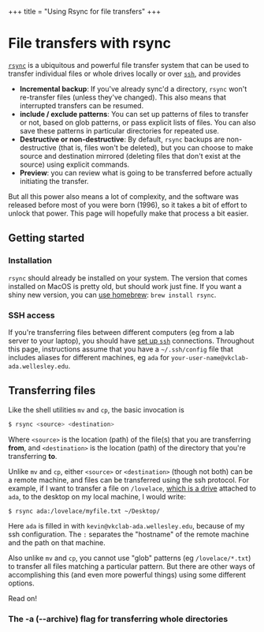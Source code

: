 +++
title = "Using Rsync for file transfers"
+++

# File transfers with rsync

[`rsync`][explainshell] is a ubiquitous and powerful file transfer system
that can be used to transfer individual files or whole drives
locally or over [`ssh`](/drylab/ssh), and provides

- **Incremental backup**:
  If you've already sync'd a directory, `rsync` won't re-transfer files (unless they've changed).
  This also means that interrupted transfers can be resumed.
- **include / exclude patterns**:
  You can set up patterns of files to transfer or not,
  based on glob patterns, or pass explicit lists of files.
  You can also save these patterns in particular directories for repeated use.
- **Destructive or non-destructive**:
  By default, `rsync` backups are non-destructive (that is, files won't be deleted),
  but you can choose to make source and destination mirrored
  (deleting files that don't exist at the source) using explicit commands.
- **Preview**: you can review what is going to be transferred
  before actually initiating the transfer.

But all this power also means a lot of complexity,
and the software was released before most of you were born (1996),
so it takes a bit of effort to unlock that power.
This page will hopefully make that process a bit easier.

[explainshell]: https://explainshell.com/explain/1/rsync
## Getting started

### Installation

`rsync` should already be installed on your system.
The version that comes installed on MacOS is pretty old,
but should work just fine.
If you want a shiny new version, you can [use homebrew](http://brew.sh):
`brew install rsync`.

### SSH access

If you're transferring files between different computers
(eg from a lab server to your laptop),
you should have [set up `ssh`](/drylab/ssh) connections.
Throughout this page,
instructions assume that you have a `~/.ssh/config` file
that includes aliases for different machines,
eg `ada` for `your-user-name@vkclab-ada.wellesley.edu`.

## Transferring files

Like the shell utilities `mv` and `cp`,
the basic invocation is

```sh
$ rsync <source> <destination>
```

Where `<source>` is the location (path) of the file(s) that you are transferring **from**,
and `<destination>` is the location (path) of the directory that you're transferring **to**.

Unlike `mv` and `cp`, either `<source>` or `<destination>` (though not both)
can be a remote machine, and files can be transferred using the ssh protocol.
For example, if I want to transfer a file on `/lovelace`,
[which is a drive](/drylab/computers/#ada) attached to `ada`,
to the desktop on my local machine, I would write:

```sh
$ rsync ada:/lovelace/myfile.txt ~/Desktop/
```

Here `ada` is filled in with `kevin@vkclab-ada.wellesley.edu`,
because of my ssh configuration.
The `:` separates the "hostname" of the remote machine
and the path on that machine.

Also unlike `mv` and `cp`, you cannot use "glob" patterns (eg `/lovelace/*.txt`)
to transfer all files matching a particular pattern.
But there are other ways of accomplishing this (and even more powerful things)
using some different options.

Read on!

### The -a (--archive) flag for transferring whole directories

